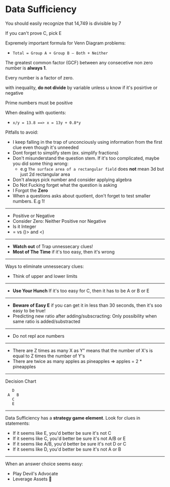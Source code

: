 <!-- omit in toc -->
# Data Sufficiency

You should easily recognize that 14,749 is divisible by 7

If you can't prove C, pick E

Expremely important formula for Venn Diagram problems:
- `Total = Group A + Group B – Both + Neither`

The greatest common factor (GCF) between any consecetive non zero number is **always 1**.

Every number is a factor of zero. 

with inequality, **do not divide** by variable unless u know if it's posirtive or negative

Prime numbers must be positive

When dealing with quotients:
- `x/y = 13.8 ==> x = 13y + 0.8*y`

Pitfalls to avoid:
- I keep falling in the trap of unconciously using information from 
  the first clue even though it's unneeded
- Dont forget to simplify stem (ex. simplify fractions)
- Don't misunderstand the question stem. If it's too complicated, maybe
  you did some thing wrong:
  - e.g `The surface area of a rectangular field` does **not** mean 3d but just 2d rectangular area
- Don't always pick number and consider applying algebra 
- Do Not Fucking forget what the question is asking
- I Forgot the **Zero**
- When a questions asks about quotient, don't forget to test smaller numbers. E.g 1!

------

- Positive or Negative 
- Consider Zero: Neither Positive nor Negative
- Is it Integer
- = vs ()> and <)

------

- **Watch out** of Trap unnessecary clues!
- **Most of The Time** if it's too easy, then it's wrong

------

Ways to eliminate unnessecary clues:
- Think of upper and lower limits

------

- **Use Your Hunch** If it's too easy for C, then it has to be A or B or E

------

-  **Beware of Easy E** if you can get it in less than 30 seconds, then it's soo easy to be true!
-  Predicting new ratio after adding/subscracting: Only possibility when same ratio is added/substracted

------

- Do not repl  ace numbers 

------

- There are Z times as many X as Y" means that the number of X's is equal to Z times the number of Y's
- There are twice as many apples as pineapples => apples = 2 * pineapples

------

Decision Chart 

```
   D
 A   B
   C
   E
```

------

Data Sufficiency has a **strategy game element**. Look for clues in statements:
* If it seems like E, you'd better be sure it's not C
* If it seems like C, you'd better be sure it's not A/B or E
* If it seems like A/B, you'd better be sure it's not D or C
* If it seems like D, you'd better be sure it's not A or B

------

When an answer choice seems easy:
* Play Devil's Advocate
* Leverage Assets

